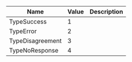 
| Name | Value | Description |
|--|--|--|
| TypeSuccess | 1 |  |
| TypeError | 2 |  |
| TypeDisagreement | 3 |  |
| TypeNoResponse | 4 |  |
